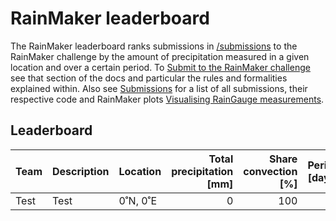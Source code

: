 # RainMaker leaderboard

The RainMaker leaderboard ranks submissions in
[/submissions](https://github.com/SpeedyWeather/RainMaker.jl/tree/main/submissions)
to the RainMaker challenge by the amount of precipitation measured in a given location
and over a certain period. To [Submit to the RainMaker challenge](@ref) see
that section of the docs and particular the rules and formalities explained within.
Also see [Submissions](@ref) for a list of all submissions, their respective
code and RainMaker plots [Visualising RainGauge measurements](@ref).

## Leaderboard

| Team | Description | Location | Total precipitation [mm] | Share convection [%] | Period [days] |
| :--- | :---------- | :------- | -----------------------: | -------------------: | ------------: |
| Test | Test        | 0˚N, 0˚E | 0                        | 100                  | 30            |